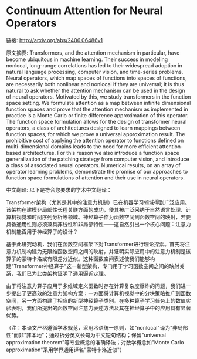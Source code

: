 # Continuum Attention for Neural Operators

链接: http://arxiv.org/abs/2406.06486v1

原文摘要:
Transformers, and the attention mechanism in particular, have become
ubiquitous in machine learning. Their success in modeling nonlocal, long-range
correlations has led to their widespread adoption in natural language
processing, computer vision, and time-series problems. Neural operators, which
map spaces of functions into spaces of functions, are necessarily both
nonlinear and nonlocal if they are universal; it is thus natural to ask whether
the attention mechanism can be used in the design of neural operators.
Motivated by this, we study transformers in the function space setting. We
formulate attention as a map between infinite dimensional function spaces and
prove that the attention mechanism as implemented in practice is a Monte Carlo
or finite difference approximation of this operator. The function space
formulation allows for the design of transformer neural operators, a class of
architectures designed to learn mappings between function spaces, for which we
prove a universal approximation result. The prohibitive cost of applying the
attention operator to functions defined on multi-dimensional domains leads to
the need for more efficient attention-based architectures. For this reason we
also introduce a function space generalization of the patching strategy from
computer vision, and introduce a class of associated neural operators.
Numerical results, on an array of operator learning problems, demonstrate the
promise of our approaches to function space formulations of attention and their
use in neural operators.

中文翻译:
以下是符合您要求的学术中文翻译：

Transformer架构（尤其是其中的注意力机制）已在机器学习领域得到广泛应用。该架构在建模非局部性长程关联方面的成功，使其被广泛采纳于自然语言处理、计算机视觉和时间序列分析等领域。神经算子作为函数空间到函数空间的映射，若要具备通用性则必须兼具非线性和非局部特性——这自然引出一个核心问题：注意力机制能否用于神经算子的设计？

基于此研究动机，我们在函数空间框架下对Transformer进行理论探索。首先将注意力机制构建为无限维函数空间之间的映射，并证明实际应用中的注意力机制是该算子的蒙特卡洛或有限差分近似。这种函数空间表述使我们能够构建"Transformer神经算子"这一新型架构，专门用于学习函数空间之间的映射关系，我们已为此类架构证明了通用逼近定理。

由于将注意力算子应用于多维域定义函数时存在计算复杂度爆炸的问题，我们进一步提出了更高效的注意力架构方案：一方面将计算机视觉中的分块策略推广到函数空间，另一方面构建了相应的新型神经算子类别。在多种算子学习任务上的数值实验表明，我们所提出的函数空间注意力表述方法及其在神经算子中的应用具有显著优势。

（注：本译文严格遵循学术规范，采用术语统一原则，如"nonlocal"译为"非局部性"而非"非本地"；通过拆分英文长句为中文短句结构；保留"universal approximation theorem"等专业概念的准确译法；对数学概念如"Monte Carlo approximation"采用学界通用译名"蒙特卡洛近似"）
